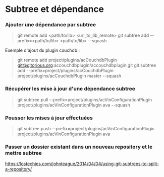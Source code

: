 Subtree et dépendance
=====================

### Ajouter une dépendance par subtree

 > git remote add <path/to/lib> <url_to_lib_remote> 
 > git subtree add --prefix=<path/to/lib> <path/to/lib> <branch> --squash

Exemple d'ajout du plugin couchdb :

 > git remote add project/plugins/acCouchdbPlugin git@gitorious.org:accouchdbplugin/accouchdbplugin.git
 > git subtree add --prefix=project/plugins/acCouchdbPlugin project/plugins/acCouchdbPlugin master --squash

### Récupérer les mise à jour d'une dépendance subtree

> git subtree pull --prefix=project/plugins/acVinConfigurationPlugin project/plugins/acVinConfigurationPlugin ava --squash

### Pousser les mises à jour effectuées

 > git subtree push --prefix=project/plugins/acVinConfigurationPlugin project/plugins/acVinConfigurationPlugin ava

### Passer un dossier existant dans un nouveau repository et le mettre subtree

https://lostechies.com/johnteague/2014/04/04/using-git-subtrees-to-split-a-repository/
